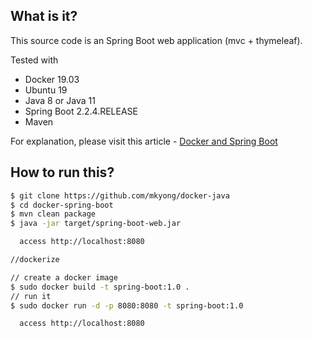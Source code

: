 ## What is it?
This source code is an Spring Boot web application (mvc + thymeleaf).
 
Tested with
* Docker 19.03
* Ubuntu 19
* Java 8 or Java 11
* Spring Boot 2.2.4.RELEASE
* Maven

For explanation, please visit this article - [Docker and Spring Boot](https://mkyong.com/docker/docker-spring-boot-examples/)

## How to run this?
```bash
$ git clone https://github.com/mkyong/docker-java
$ cd docker-spring-boot
$ mvn clean package
$ java -jar target/spring-boot-web.jar

  access http://localhost:8080

//dockerize

// create a docker image
$ sudo docker build -t spring-boot:1.0 .
// run it
$ sudo docker run -d -p 8080:8080 -t spring-boot:1.0

  access http://localhost:8080
```
